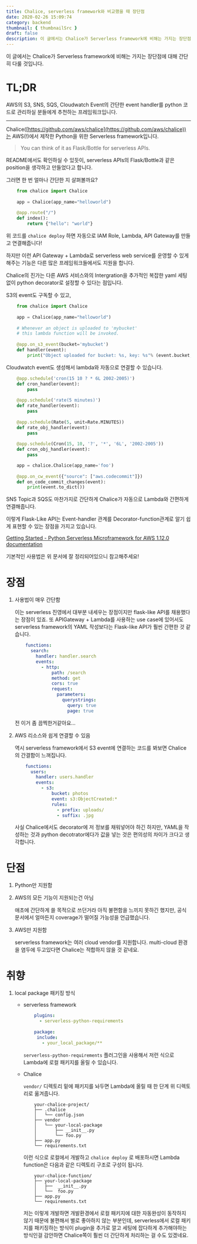 ```yaml
---
title: Chalice, serverless framework와 비교했을 때 장단점
date: 2020-02-26 15:09:74
category: backend
thumbnail: { thumbnailSrc }
draft: false
description: 이 글에서는 Chalice가 Serverless framework에 비해는 가지는 장단점에 대해 간단히 다룰 것입니다. 
---
```


이 글에서는 Chalice가 Serverless framework에 비해는 가지는 장단점에 대해 간단히 다룰 것입니다. 

# TL;DR

AWS의 S3, SNS, SQS, Cloudwatch Event의 간단한 event handler를 python 코드로 관리하실 분들에게 추천하는 프레임워크입니다.

---

Chalice([https://github.com/aws/chalice](https://github.com/aws/chalice))는 AWS(!)에서 제작한 Python을 위한 Serverless framework입니다. 

> You can think of it as Flask/Bottle for serverless APIs.

README에서도 확인하실 수 있듯이, serverless APIs의 Flask/Bottle과 같은 position을 생각하고 만들었다고 합니다.

그러면 한 번 얼마나 간단한 지 살펴볼까요?

~~~python
    from chalice import Chalice
    
    app = Chalice(app_name="helloworld")
    
    @app.route("/")
    def index():
        return {"hello": "world"}
~~~

위 코드를 `chalice deploy` 하면 자동으로 IAM Role, Lambda, API Gateway를 만들고 연결해줍니다! 

하지만 이런 API Gateway + Lambda로 serverless web service를 운영할 수 있게 해주는 기능은 다른 많은 프레임워크들에서도 지원을 합니다. 

Chalice의 진가는 다른 AWS 서비스와의 Intergration을 추가적인 복잡한 yaml 세팅 없이 python decorator로 설정할 수 있다는 점입니다.

S3의 event도 구독할 수 있고, 

~~~python
    from chalice import Chalice
    
    app = Chalice(app_name="helloworld")
    
    # Whenever an object is uploaded to 'mybucket'
    # this lambda function will be invoked.
    
    @app.on_s3_event(bucket='mybucket')
    def handler(event):
        print("Object uploaded for bucket: %s, key: %s"% (event.bucket, event.key))
~~~

Cloudwatch event도 생성해서 lambda와 자동으로 연결할 수 있습니다.

~~~python
    @app.schedule('cron(15 10 ? * 6L 2002-2005)')
    def cron_handler(event):
        pass
    
    @app.schedule('rate(5 minutes)')
    def rate_handler(event):
        pass
    
    @app.schedule(Rate(5, unit=Rate.MINUTES))
    def rate_obj_handler(event):
        pass
    
    @app.schedule(Cron(15, 10, '?', '*', '6L', '2002-2005'))
    def cron_obj_handler(event):
        pass

    app = chalice.Chalice(app_name='foo')
    
    @app.on_cw_event({"source": ["aws.codecommit"]})
    def on_code_commit_changes(event):
        print(event.to_dict())
~~~
SNS Topic과 SQS도 마찬가지로 간단하게 Chalice가 자동으로 Lambda와 간편하게 연결해줍니다.

이렇게 Flask-Like API는 Event-handler 관계를 Decorator-function관계로 알기 쉽게 표현할 수 있는 장점을 가지고 있습니다.

[Getting Started - Python Serverless Microframework for AWS 1.12.0 documentation](https://chalice.readthedocs.io/en/latest/)

기본적인 사용법은 위 문서에 잘 정리되어있으니 참고해주세요!

# 장점

1. 사용법이 매우 간단함

    이는 serverless 진영에서 대부분 내세우는 장점이지만 flask-like API를 채용했다는 장점이 있죠. 또 APIGateway + Lambda를 사용하는 use case에 있어서도 serverless framework의 YAML 작성보다는 Flask-like API가 훨씬 간편한 것 같습니다.

    ~~~yaml
        functions:
          search:
            handler: handler.search
            events:
              - http:
                  path: /search
                  method: get
                  cors: true
                  request:
                    parameters:
                      querystrings:
                        query: true
                        page: true
    ~~~
    전 이거 좀 끔찍한거같아요...

2. AWS 리소스와 쉽게 연결할 수 있음

    역시 serverless framework에서 S3 event에 연결하는 코드를 봐보면 Chalice의 간결함이 느껴집니다.
    ~~~yaml
        functions:
          users:
            handler: users.handler
            events:
              - s3:
                  bucket: photos
                  event: s3:ObjectCreated:*
                  rules:
                    - prefix: uploads/
                    - suffix: .jpg
    ~~~
    사실 Chalice에서도 decorator에 저 정보를 채워넣어야 하긴 하지만, YAML을 작성하는 것과 python decotrator에다가 값을 넣는 것은 편의성의 차이가 크다고 생각합니다.

# 단점

1. Python만 지원함 

2. AWS의 모든 기능이 지원되는건 아님

    애초에 간단하게 쓸 목적으로 쓰던거라 아직 불편함을 느끼지 못하긴 했지만, 공식 문서에서 얼마든지 coverage가 떨어질 가능성을 언급했습니다.

3. AWS만 지원함

    serverless framework는 여러 cloud vendor를 지원합니다. multi-cloud 환경을 염두에 두고있다면 Chalice는 적합하지 않을 것 같네요.

# 취향

1. local package 패키징 방식
    - serverless framework
        ~~~yaml
            plugins:
              - serverless-python-requirements
            
            package:
             include:
               - your_local_package/**
        ~~~
        `serverless-python-requirements` 플러그인을 사용해서 저런 식으로 Lambda에 로컬 패키지를 올릴 수 있습니다.

    - Chalice

        `vendor/` 디렉토리 밑에 패키지를 놔두면 Lambda에 올릴 때 한 단계 위 디렉토리로 옮겨줍니다.
        ~~~
            your-chalice-project/
            ├── .chalice
            │   └── config.json
            ├── vendor
            │   └── your-local-package
            │       ├── __init__.py
            │       └── foo.py
            ├── app.py
            └── requirements.txt
        ~~~
        이런 식으로 로컬에서 개발하고 `chalice deploy` 로 배포하시면 Lambda function은 다음과 같은 디렉토리 구조로 구성이 됩니다.
        ~~~
            your-chalice-function/
            ├── your-local-package
            │   ├──  __init__.py
            │   └──  foo.py
            ├── app.py
            └── requirements.txt
        ~~~
        저는 이렇게 개발하면 개발환경에서 로컬 패키지에 대한 자동완성이 동작하지 않기 때문에 불편해서 별로 좋아하지 않는 부분인데, serverless에서 로컬 패키지를 패키징하는 방식이 plugin을 추가로 깔고 세팅에 잡다하게 추가해야하는 방식인걸 감안하면 Chalice쪽이 훨씬 더 간단하게 처리하는 걸 수도 있겠네요.